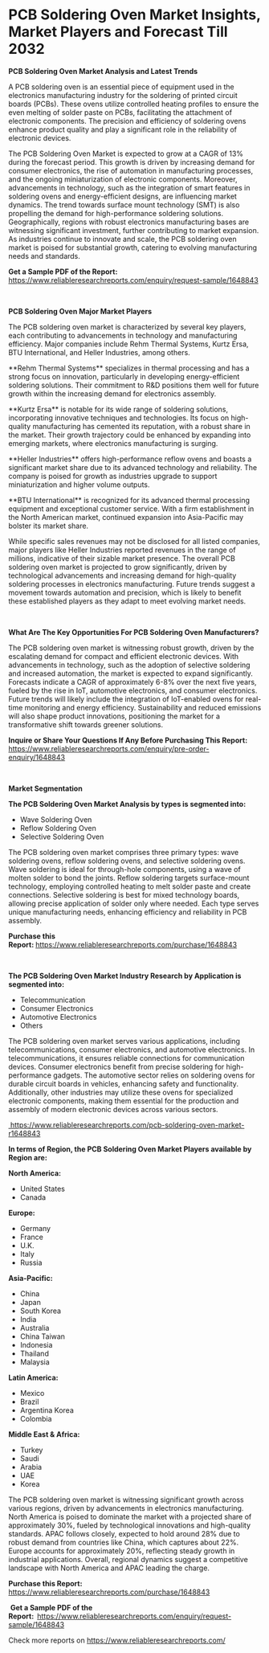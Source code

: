 <p><h1>PCB Soldering Oven Market Insights, Market Players and Forecast Till 2032</h1></p><p><strong>PCB Soldering Oven Market Analysis and Latest Trends</strong></p>
<p><p>A PCB soldering oven is an essential piece of equipment used in the electronics manufacturing industry for the soldering of printed circuit boards (PCBs). These ovens utilize controlled heating profiles to ensure the even melting of solder paste on PCBs, facilitating the attachment of electronic components. The precision and efficiency of soldering ovens enhance product quality and play a significant role in the reliability of electronic devices.</p><p>The PCB Soldering Oven Market is expected to grow at a CAGR of 13% during the forecast period. This growth is driven by increasing demand for consumer electronics, the rise of automation in manufacturing processes, and the ongoing miniaturization of electronic components. Moreover, advancements in technology, such as the integration of smart features in soldering ovens and energy-efficient designs, are influencing market dynamics. The trend towards surface mount technology (SMT) is also propelling the demand for high-performance soldering solutions. Geographically, regions with robust electronics manufacturing bases are witnessing significant investment, further contributing to market expansion. As industries continue to innovate and scale, the PCB soldering oven market is poised for substantial growth, catering to evolving manufacturing needs and standards.</p></p>
<p><strong>Get a Sample PDF of the Report:&nbsp;</strong> <a href="https://www.reliableresearchreports.com/enquiry/request-sample/1648843?utm_campaign=3022&utm_medium=2&utm_source=Github&utm_content=ia&utm_term=09042025&utm_id=pcb-soldering-oven">https://www.reliableresearchreports.com/enquiry/request-sample/1648843</a></p>
<p>&nbsp;</p>
<p><strong>PCB Soldering Oven Major Market Players</strong></p>
<p><p>The PCB soldering oven market is characterized by several key players, each contributing to advancements in technology and manufacturing efficiency. Major companies include Rehm Thermal Systems, Kurtz Ersa, BTU International, and Heller Industries, among others.</p><p>**Rehm Thermal Systems** specializes in thermal processing and has a strong focus on innovation, particularly in developing energy-efficient soldering solutions. Their commitment to R&D positions them well for future growth within the increasing demand for electronics assembly. </p><p>**Kurtz Ersa** is notable for its wide range of soldering solutions, incorporating innovative techniques and technologies. Its focus on high-quality manufacturing has cemented its reputation, with a robust share in the market. Their growth trajectory could be enhanced by expanding into emerging markets, where electronics manufacturing is surging.</p><p>**Heller Industries** offers high-performance reflow ovens and boasts a significant market share due to its advanced technology and reliability. The company is poised for growth as industries upgrade to support miniaturization and higher volume outputs. </p><p>**BTU International** is recognized for its advanced thermal processing equipment and exceptional customer service. With a firm establishment in the North American market, continued expansion into Asia-Pacific may bolster its market share.</p><p>While specific sales revenues may not be disclosed for all listed companies, major players like Heller Industries reported revenues in the range of millions, indicative of their sizable market presence. The overall PCB soldering oven market is projected to grow significantly, driven by technological advancements and increasing demand for high-quality soldering processes in electronics manufacturing. Future trends suggest a movement towards automation and precision, which is likely to benefit these established players as they adapt to meet evolving market needs.</p></p>
<p>&nbsp;</p>
<p><strong>What Are The Key Opportunities For PCB Soldering Oven Manufacturers?</strong></p>
<p><p>The PCB soldering oven market is witnessing robust growth, driven by the escalating demand for compact and efficient electronic devices. With advancements in technology, such as the adoption of selective soldering and increased automation, the market is expected to expand significantly. Forecasts indicate a CAGR of approximately 6-8% over the next five years, fueled by the rise in IoT, automotive electronics, and consumer electronics. Future trends will likely include the integration of IoT-enabled ovens for real-time monitoring and energy efficiency. Sustainability and reduced emissions will also shape product innovations, positioning the market for a transformative shift towards greener solutions.</p></p>
<p><strong>Inquire or Share Your Questions If Any Before Purchasing This Report:</strong> <a href="https://www.reliableresearchreports.com/enquiry/pre-order-enquiry/1648843?utm_campaign=3022&utm_medium=2&utm_source=Github&utm_content=ia&utm_term=09042025&utm_id=pcb-soldering-oven">https://www.reliableresearchreports.com/enquiry/pre-order-enquiry/1648843</a></p>
<p>&nbsp;</p>
<p><strong>Market Segmentation</strong></p>
<p><strong>The PCB Soldering Oven Market Analysis by types is segmented into:</strong></p>
<p><ul><li>Wave Soldering Oven</li><li>Reflow Soldering Oven</li><li>Selective Soldering Oven</li></ul></p>
<p><p>The PCB soldering oven market comprises three primary types: wave soldering ovens, reflow soldering ovens, and selective soldering ovens. Wave soldering is ideal for through-hole components, using a wave of molten solder to bond the joints. Reflow soldering targets surface-mount technology, employing controlled heating to melt solder paste and create connections. Selective soldering is best for mixed technology boards, allowing precise application of solder only where needed. Each type serves unique manufacturing needs, enhancing efficiency and reliability in PCB assembly.</p></p>
<p><strong>Purchase this Report:&nbsp;</strong><a href="https://www.reliableresearchreports.com/purchase/1648843?utm_campaign=3022&utm_medium=2&utm_source=Github&utm_content=ia&utm_term=09042025&utm_id=pcb-soldering-oven">https://www.reliableresearchreports.com/purchase/1648843</a></p>
<p>&nbsp;</p>
<p><strong>The PCB Soldering Oven Market Industry Research by Application is segmented into:</strong></p>
<p><ul><li>Telecommunication</li><li>Consumer Electronics</li><li>Automotive Electronics</li><li>Others</li></ul></p>
<p><p>The PCB soldering oven market serves various applications, including telecommunications, consumer electronics, and automotive electronics. In telecommunications, it ensures reliable connections for communication devices. Consumer electronics benefit from precise soldering for high-performance gadgets. The automotive sector relies on soldering ovens for durable circuit boards in vehicles, enhancing safety and functionality. Additionally, other industries may utilize these ovens for specialized electronic components, making them essential for the production and assembly of modern electronic devices across various sectors.</p></p>
<p><a href="https://www.reliableresearchreports.com/pcb-soldering-oven-market-r1648843?utm_campaign=3022&utm_medium=2&utm_source=Github&utm_content=ia&utm_term=09042025&utm_id=pcb-soldering-oven">&nbsp;https://www.reliableresearchreports.com/pcb-soldering-oven-market-r1648843</a></p>
<p><strong>In terms of Region, the PCB Soldering Oven Market Players available by Region are:</strong></p>
<p>
    <p> <strong> North America: </strong>
        <ul>
            <li>United States</li>
            <li>Canada</li>
        </ul>
        </p> 
    <p> <strong> Europe: </strong>
        <ul>
            <li>Germany</li>
            <li>France</li>
            <li>U.K.</li>
            <li>Italy</li>
            <li>Russia</li>
        </ul>
        </p> 
    <p> <strong> Asia-Pacific: </strong>
        <ul>
            <li>China</li>
            <li>Japan</li>
            <li>South Korea</li>
            <li>India</li>
            <li>Australia</li>
            <li>China Taiwan</li>
            <li>Indonesia</li>
            <li>Thailand</li>
            <li>Malaysia</li>
        </ul>
        </p> 
    <p> <strong> Latin America: </strong>
        <ul>
            <li>Mexico</li>
            <li>Brazil</li>
            <li>Argentina Korea</li>
            <li>Colombia</li>
        </ul>
        </p> 
    <p> <strong> Middle East & Africa: </strong>
        <ul>
            <li>Turkey</li>
            <li>Saudi</li>
            <li>Arabia</li>
            <li>UAE</li>
            <li>Korea</li>
        </ul>
    </p>
    </p>
<p><p>The PCB soldering oven market is witnessing significant growth across various regions, driven by advancements in electronics manufacturing. North America is poised to dominate the market with a projected share of approximately 30%, fueled by technological innovations and high-quality standards. APAC follows closely, expected to hold around 28% due to robust demand from countries like China, which captures about 22%. Europe accounts for approximately 20%, reflecting steady growth in industrial applications. Overall, regional dynamics suggest a competitive landscape with North America and APAC leading the charge.</p></p>
<p><strong>Purchase this Report: </strong><a href="https://www.reliableresearchreports.com/purchase/1648843?utm_campaign=3022&utm_medium=2&utm_source=Github&utm_content=ia&utm_term=09042025&utm_id=pcb-soldering-oven">https://www.reliableresearchreports.com/purchase/1648843</a></p>
<p>&nbsp;<strong>Get a Sample PDF of the Report:&nbsp;&nbsp;</strong><a href="https://www.reliableresearchreports.com/enquiry/request-sample/1648843?utm_campaign=3022&utm_medium=2&utm_source=Github&utm_content=ia&utm_term=09042025&utm_id=pcb-soldering-oven">https://www.reliableresearchreports.com/enquiry/request-sample/1648843</a></p>
<p><strong></strong></p>
<p>Check more reports on <a href="https://www.reliableresearchreports.com/?utm_campaign=3022&utm_medium=2&utm_source=Github&utm_content=ia&utm_term=09042025&utm_id=pcb-soldering-oven">https://www.reliableresearchreports.com/</a></p>